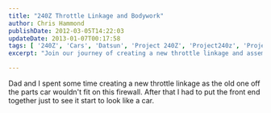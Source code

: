 ```yaml
---
title: "240Z Throttle Linkage and Bodywork"
author: Chris Hammond
publishDate: 2012-03-05T14:22:03
updateDate: 2013-01-07T00:17:58
tags: [ '240Z', 'Cars', 'Datsun', 'Project 240Z', 'Project240z', 'Project240Zcom' ]
excerpt: "Join our journey of creating a new throttle linkage and assembling the front end of a classic car project."

---
```

<p>Dad and I spent some time creating a new throttle linkage as the old one off the parts car wouldn't fit on this firewall. After that I had to put the front end together just to see it start to look like a car.</p>  <object width="425" height="350"><param name="movie" value="https://www.youtube.com/v/gUx4mhIfb38"></param><embed src="https://www.youtube.com/v/gUx4mhIfb38" type="application/x-shockwave-flash" width="425" height="350"></embed></object>


